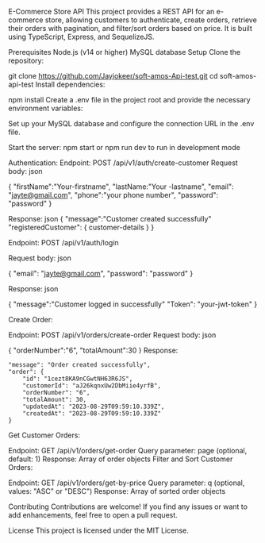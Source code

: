E-Commerce Store API
This project provides a REST API for an e-commerce store, allowing customers to authenticate, create orders, retrieve their orders with pagination, and filter/sort orders based on price. It is built using TypeScript, Express, and SequelizeJS.

Prerequisites
Node.js (v14 or higher)
MySQL database
Setup
Clone the repository:


git clone https://github.com/Jayjokeer/soft-amos-Api-test.git
cd soft-amos-api-test
Install dependencies:


npm install
Create a .env file in the project root and provide the necessary environment variables:

Set up your MySQL database and configure the connection URL in the .env file.

Start the server:
npm start or npm run dev to run in development mode

Authentication:
Endpoint: POST /api/v1/auth/create-customer
Request body:
json

{
  "firstName":"Your-firstname",
  "lastName:"Your -lastname",
  "email": "jayte@gmail.com",
  "phone":"your phone number",
  "password": "password"
}

Response:
json
{
  "message":"Customer created successfully"
  "registeredCustomer": {
    customer-details
  }
}

Endpoint: POST /api/v1/auth/login

Request body:
json

{
  "email": "jayte@gmail.com",
  "password": "password"
}

Response:
json

{
  "message":"Customer logged in successfully"
  "Token": "your-jwt-token"
}


Create Order:

Endpoint: POST /api/v1/orders/create-order
Request body:
json

{
    "orderNumber":"6",
    "totalAmount":30
}
Response:

    "message": "Order created successfully",
    "order": {
        "id": "1cezt8KA9nCGwtNH63R6JS",
        "customerId": "aJ26kqnxUw2DbMiie4yrfB",
        "orderNumber": "6",
        "totalAmount": 30,
        "updatedAt": "2023-08-29T09:59:10.339Z",
        "createdAt": "2023-08-29T09:59:10.339Z"
    }

Get Customer Orders:

Endpoint: GET /api/v1/orders/get-order
Query parameter: page (optional, default: 1)
Response: Array of order objects
Filter and Sort Customer Orders:

Endpoint: GET /api/v1/orders/get-by-price
Query parameter: q (optional, values: "ASC" or "DESC")
Response: Array of sorted order objects

Contributing
Contributions are welcome! If you find any issues or want to add enhancements, feel free to open a pull request.

License
This project is licensed under the MIT License.







